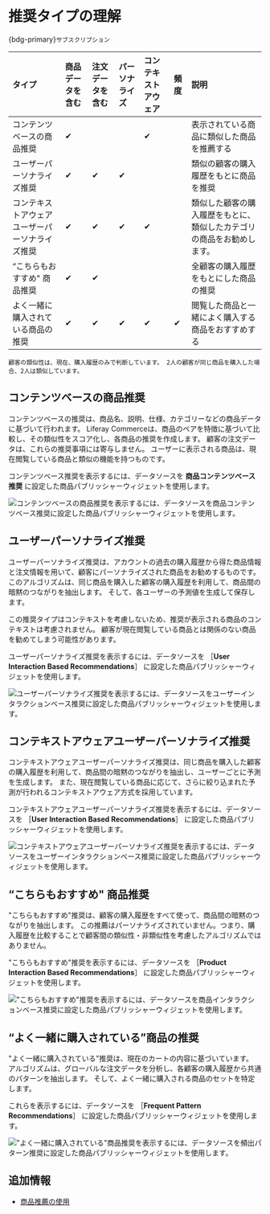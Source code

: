 # 推奨タイプの理解

{bdg-primary}`サブスクリプション`

| タイプ                     | 商品データを含む | 注文データを含む | パーソナライズ  | コンテキストアウェア | 頻度       | 説明                                  |
|:----------------------- |:-------- |:-------- |:-------- |:---------- |:-------- |:----------------------------------- |
| コンテンツベースの商品推奨           | &#10004; |          |          | &#10004;   |          | 表示されている商品に類似した商品を推薦する               |
| ユーザーパーソナライズ推奨           | &#10004; | &#10004; | &#10004; |            |          | 類似の顧客の購入履歴をもとに商品を推奨                 |
| コンテキストアウェアユーザーパーソナライズ推奨 | &#10004; | &#10004; | &#10004; | &#10004;   |          | 類似した顧客の購入履歴をもとに、類似したカテゴリの商品をお勧めします。 |
| “こちらもおすすめ" 商品推奨         | &#10004; | &#10004; |          |            |          | 全顧客の購入履歴をもとにした商品の推奨                 |
| よく一緒に購入されている商品の推奨       | &#10004; | &#10004; | &#10004; | &#10004;   | &#10004; | 閲覧した商品と一緒によく購入する商品をおすすめする           |

```{important}
顧客の類似性は、現在、購入履歴のみで判断しています。 2人の顧客が同じ商品を購入した場合、2人は類似しています。
```

## コンテンツベースの商品推奨

コンテンツベースの推奨は、商品名、説明、仕様、カテゴリーなどの商品データに基づいて行われます。 Liferay Commerceは、商品のペアを特徴に基づいて比較し、その類似性をスコア化し、各商品の推奨を作成します。 顧客の注文データは、これらの推奨事項には寄与しません。 ユーザーに表示される商品は、現在閲覧している商品と類似の機能を持つものです。

コンテンツベース推奨を表示するには、データソースを **商品コンテンツベース推奨** に設定した商品パブリッシャーウィジェットを使用します。

![コンテンツベースの商品推奨を表示するには、データソースを商品コンテンツベース推奨に設定した商品パブリッシャーウィジェットを使用します。](./understanding-recommendation-types/images/01.png)

## ユーザーパーソナライズ推奨

ユーザーパーソナライズ推奨は、アカウントの過去の購入履歴から得た商品情報と注文情報を用いて、顧客にパーソナライズされた商品をお勧めするものです。 このアルゴリズムは、同じ商品を購入した顧客の購入履歴を利用して、商品間の暗黙のつながりを抽出します。 そして、各ユーザーの予測値を生成して保存します。

この推奨タイプはコンテキストを考慮しないため、推奨が表示される商品のコンテキストは考慮されません。 顧客が現在閲覧している商品とは関係のない商品を勧めてしまう可能性があります。

ユーザーパーソナライズ推奨を表示するには、データソースを ［**User Interaction Based Recommendations**］ に設定した商品パブリッシャーウィジェットを使用します。

![ユーザーパーソナライズ推奨を表示するには、データソースをユーザーインタラクションベース推奨に設定した商品パブリッシャーウィジェットを使用します。](./understanding-recommendation-types/images/02.png)

## コンテキストアウェアユーザーパーソナライズ推奨

コンテキストアウェアユーザーパーソナライズ推奨は、同じ商品を購入した顧客の購入履歴を利用して、商品間の暗黙のつながりを抽出し、ユーザーごとに予測を生成します。 また、現在閲覧している商品に応じて、さらに絞り込まれた予測が行われるコンテキストアウェア方式を採用しています。

コンテキストアウェアユーザーパーソナライズ推奨を表示するには、データソースを ［**User Interaction Based Recommendations**］ に設定した商品パブリッシャーウィジェットを使用します。

![コンテキストアウェアユーザーパーソナライズ推奨を表示するには、データソースをユーザーインタラクションベース推奨に設定した商品パブリッシャーウィジェットを使用します。](./understanding-recommendation-types/images/02.png)

## “こちらもおすすめ" 商品推奨

"こちらもおすすめ"推奨は、顧客の購入履歴をすべて使って、商品間の暗黙のつながりを抽出します。 この推薦はパーソナライズされていません。つまり、購入履歴を比較することで顧客間の類似性・非類似性を考慮したアルゴリズムではありません。

"こちらもおすすめ"推奨を表示するには、データソースを ［**Product Interaction Based Recommendations**］ に設定した商品パブリッシャーウィジェットを使用します。

!["こちらもおすすめ"推奨を表示するには、データソースを商品インタラクションベース推奨に設定した商品パブリッシャーウィジェットを使用します。](./understanding-recommendation-types/images/03.png)

## “よく一緒に購入されている”商品の推奨

"よく一緒に購入されている"推奨は、現在のカートの内容に基づいています。 アルゴリズムは、グローバルな注文データを分析し、各顧客の購入履歴から共通のパターンを抽出します。 そして、よく一緒に購入される商品のセットを特定します。

これらを表示するには、データソースを ［**Frequent Pattern Recommendations**］ に設定した商品パブリッシャーウィジェットを使用します。

!["よく一緒に購入されている"商品推奨を表示するには、データソースを頻出パターン推奨に設定した商品パブリッシャーウィジェットを使用します。](./understanding-recommendation-types/images/04.png)

## 追加情報

* [商品推薦の使用](./using-product-recommendations.md)
